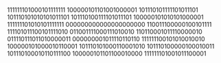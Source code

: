 111111101000101111111
100000101101001000001
101110101111101011101
101110101010101011101
101110100111101011101
100000101010101000001
111111101010101111111
000000000000000000000
110011100000100101111
111101011100101111010
011001111000111010010
110110001011110000010
011110111011010000011
000000001011110110110
111111100101010010010
100000101000010110001
101110101000110001010
101110100000100010011
101110100010110111100
100000101101100010000
111111101001011100001
